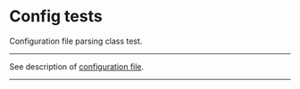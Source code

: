 # Config tests

Configuration file parsing class test.

---

See description of [configuration file](../../../cfg/README.md).

---